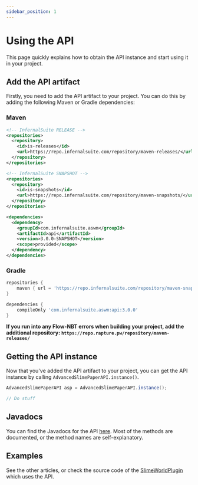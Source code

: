 ```yaml
---
sidebar_position: 1
---
```


# Using the API
This page quickly explains how to obtain the API instance and start using it in your project.

## Add the API artifact

Firstly, you need to add the API artifact to your project. You can do this by adding the following Maven or Gradle dependencies:

### Maven
```xml
<!-- InfernalSuite RELEASE -->
<repositories>
  <repository>
    <id>is-releases</id>
    <url>https://repo.infernalsuite.com/repository/maven-releases/</url>
  </repository>
</repositories>

<!-- InfernalSuite SNAPSHOT -->
<repositories>
  <repository>
    <id>is-snapshots</id>
    <url>https://repo.infernalsuite.com/repository/maven-snapshots/</url>
  </repository>
</repositories>
```

```xml
<dependencies>
  <dependency>
    <groupId>com.infernalsuite.aswm</groupId>
    <artifactId>api</artifactId>
    <version>3.0.0-SNAPSHOT</version>
    <scope>provided</scope>
  </dependency>
</dependencies>
```

### Gradle
```groovy
repositories {
    maven { url = 'https://repo.infernalsuite.com/repository/maven-snapshots/' }
}

dependencies {
    compileOnly 'com.infernalsuite.aswm:api:3.0.0'
}
```

**If you run into any Flow-NBT errors when building your project, add the additional repository: `https://repo.rapture.pw/repository/maven-releases/`**

## Getting the API instance
Now that you've added the API artifact to your project, you can get the API instance by calling `AdvancedSlimePaperAPI.instance()`.

```java
AdvancedSlimePaperAPI asp = AdvancedSlimePaperAPI.instance();

// Do stuff
```

## Javadocs
You can find the Javadocs for the API [here](https://docs.infernalsuite.com/).
Most of the methods are documented, or the method names are self-explanatory.

## Examples
See the other articles, or check the source code of the [SlimeWorldPlugin](https://github.com/InfernalSuite/AdvancedSlimePaper/tree/main/plugin) which uses the API.
